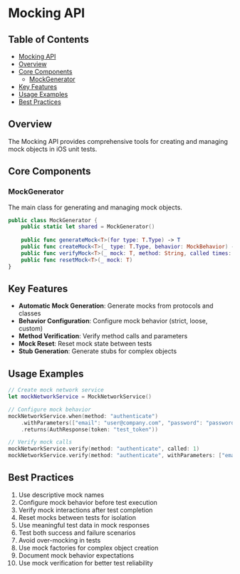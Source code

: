 # Mocking API

<!-- TOC START -->
## Table of Contents
- [Mocking API](#mocking-api)
- [Overview](#overview)
- [Core Components](#core-components)
  - [MockGenerator](#mockgenerator)
- [Key Features](#key-features)
- [Usage Examples](#usage-examples)
- [Best Practices](#best-practices)
<!-- TOC END -->


## Overview

The Mocking API provides comprehensive tools for creating and managing mock objects in iOS unit tests.

## Core Components

### MockGenerator

The main class for generating and managing mock objects.

```swift
public class MockGenerator {
    public static let shared = MockGenerator()
    
    public func generateMock<T>(for type: T.Type) -> T
    public func createMock<T>(_ type: T.Type, behavior: MockBehavior) -> T
    public func verifyMock<T>(_ mock: T, method: String, called times: Int) -> Bool
    public func resetMock<T>(_ mock: T)
}
```

## Key Features

- **Automatic Mock Generation**: Generate mocks from protocols and classes
- **Behavior Configuration**: Configure mock behavior (strict, loose, custom)
- **Method Verification**: Verify method calls and parameters
- **Mock Reset**: Reset mock state between tests
- **Stub Generation**: Generate stubs for complex objects

## Usage Examples

```swift
// Create mock network service
let mockNetworkService = MockNetworkService()

// Configure mock behavior
mockNetworkService.when(method: "authenticate")
    .withParameters(["email": "user@company.com", "password": "password123"])
    .returns(AuthResponse(token: "test_token"))

// Verify mock calls
mockNetworkService.verify(method: "authenticate", called: 1)
mockNetworkService.verify(method: "authenticate", withParameters: ["email": "user@company.com"])
```

## Best Practices

1. Use descriptive mock names
2. Configure mock behavior before test execution
3. Verify mock interactions after test completion
4. Reset mocks between tests for isolation
5. Use meaningful test data in mock responses
6. Test both success and failure scenarios
7. Avoid over-mocking in tests
8. Use mock factories for complex object creation
9. Document mock behavior expectations
10. Use mock verification for better test reliability
